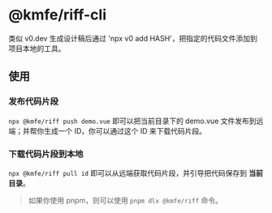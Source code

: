 # @kmfe/riff-cli

类似 v0.dev 生成设计稿后通过 'npx v0 add HASH'，把指定的代码文件添加到项目本地的工具。

## 使用

### 发布代码片段
`npx @kmfe/riff push demo.vue` 即可以把当前目录下的 demo.vue 文件发布到远端；并帮你生成一个 ID，你可以通过这个 ID 来下载代码片段。

### 下载代码片段到本地
`npx @kmfe/riff pull id` 即可以从远端获取代码片段，并引导把代码保存到 **当前目录**。

> 如果你使用 pnpm，则可以使用 `pnpm dlx @kmfe/riff` 命令。
